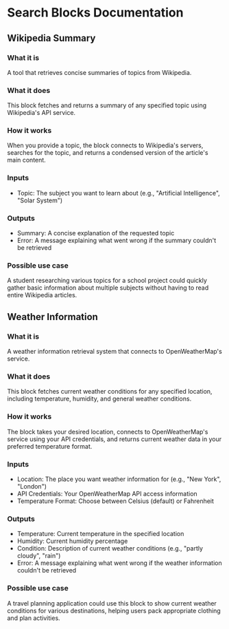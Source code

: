 
# Search Blocks Documentation

## Wikipedia Summary

### What it is
A tool that retrieves concise summaries of topics from Wikipedia.

### What it does
This block fetches and returns a summary of any specified topic using Wikipedia's API service.

### How it works
When you provide a topic, the block connects to Wikipedia's servers, searches for the topic, and returns a condensed version of the article's main content.

### Inputs
- Topic: The subject you want to learn about (e.g., "Artificial Intelligence", "Solar System")

### Outputs
- Summary: A concise explanation of the requested topic
- Error: A message explaining what went wrong if the summary couldn't be retrieved

### Possible use case
A student researching various topics for a school project could quickly gather basic information about multiple subjects without having to read entire Wikipedia articles.

## Weather Information

### What it is
A weather information retrieval system that connects to OpenWeatherMap's service.

### What it does
This block fetches current weather conditions for any specified location, including temperature, humidity, and general weather conditions.

### How it works
The block takes your desired location, connects to OpenWeatherMap's service using your API credentials, and returns current weather data in your preferred temperature format.

### Inputs
- Location: The place you want weather information for (e.g., "New York", "London")
- API Credentials: Your OpenWeatherMap API access information
- Temperature Format: Choose between Celsius (default) or Fahrenheit

### Outputs
- Temperature: Current temperature in the specified location
- Humidity: Current humidity percentage
- Condition: Description of current weather conditions (e.g., "partly cloudy", "rain")
- Error: A message explaining what went wrong if the weather information couldn't be retrieved

### Possible use case
A travel planning application could use this block to show current weather conditions for various destinations, helping users pack appropriate clothing and plan activities.
